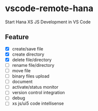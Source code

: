 # vscode-remote-hana

Start Hana XS JS Development in VS Code

## Feature

* [x] create/save file
* [x] create directory
* [x] delete file/directory
* [ ] rename file/directory
* [ ] move file
* [ ] binary files upload
* [ ] document
* [ ] activate/status monitor
* [ ] version control integration
* [ ] debug
* [ ] xs js/ui5 code intellisense
